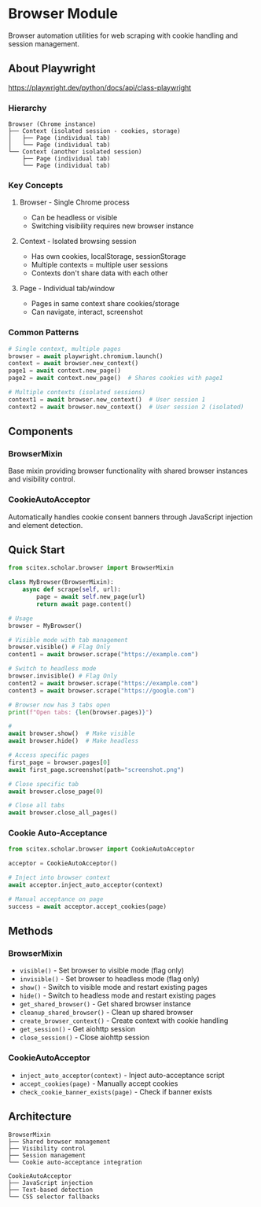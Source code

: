 <!-- ---
!-- Timestamp: 2025-07-28 20:44:34
!-- Author: ywatanabe
!-- File: /home/ywatanabe/proj/scitex_repo/src/scitex/scholar/browser/README.md
!-- --- -->

# Browser Module

Browser automation utilities for web scraping with cookie handling and session management.

## About Playwright

https://playwright.dev/python/docs/api/class-playwright

### Hierarchy
```
Browser (Chrome instance)
├── Context (isolated session - cookies, storage)
│   ├── Page (individual tab)
│   └── Page (individual tab)
└── Context (another isolated session)
    ├── Page (individual tab)
    └── Page (individual tab)
```

### Key Concepts
1. Browser - Single Chrome process
   - Can be headless or visible
   - Switching visibility requires new browser instance

2. Context - Isolated browsing session
   - Has own cookies, localStorage, sessionStorage
   - Multiple contexts = multiple user sessions
   - Contexts don't share data with each other

3. Page - Individual tab/window
   - Pages in same context share cookies/storage
   - Can navigate, interact, screenshot

### Common Patterns
```python
# Single context, multiple pages
browser = await playwright.chromium.launch()
context = await browser.new_context()
page1 = await context.new_page()
page2 = await context.new_page()  # Shares cookies with page1

# Multiple contexts (isolated sessions)
context1 = await browser.new_context()  # User session 1
context2 = await browser.new_context()  # User session 2 (isolated)
```

## Components

### BrowserMixin
Base mixin providing browser functionality with shared browser instances and visibility control.

### CookieAutoAcceptor  
Automatically handles cookie consent banners through JavaScript injection and element detection.

## Quick Start

```python
from scitex.scholar.browser import BrowserMixin

class MyBrowser(BrowserMixin):
    async def scrape(self, url):
        page = await self.new_page(url)
        return await page.content()

# Usage
browser = MyBrowser()

# Visible mode with tab management
browser.visible() # Flag Only
content1 = await browser.scrape("https://example.com")

# Switch to headless mode
browser.invisible() # Flag Only
content2 = await browser.scrape("https://example.com")
content3 = await browser.scrape("https://google.com")

# Browser now has 3 tabs open
print(f"Open tabs: {len(browser.pages)}")

# 
await browser.show()  # Make visible
await browser.hide()  # Make headless

# Access specific pages
first_page = browser.pages[0]
await first_page.screenshot(path="screenshot.png")

# Close specific tab
await browser.close_page(0)

# Close all tabs
await browser.close_all_pages()


```

### Cookie Auto-Acceptance
```python
from scitex.scholar.browser import CookieAutoAcceptor

acceptor = CookieAutoAcceptor()

# Inject into browser context
await acceptor.inject_auto_acceptor(context)

# Manual acceptance on page
success = await acceptor.accept_cookies(page)
```

## Methods

### BrowserMixin
- `visible()` - Set browser to visible mode (flag only)
- `invisible()` - Set browser to headless mode (flag only)
- `show()` - Switch to visible mode and restart existing pages
- `hide()` - Switch to headless mode and restart existing pages
- `get_shared_browser()` - Get shared browser instance
- `cleanup_shared_browser()` - Clean up shared browser
- `create_browser_context()` - Create context with cookie handling
- `get_session()` - Get aiohttp session
- `close_session()` - Close aiohttp session

### CookieAutoAcceptor
- `inject_auto_acceptor(context)` - Inject auto-acceptance script
- `accept_cookies(page)` - Manually accept cookies
- `check_cookie_banner_exists(page)` - Check if banner exists

## Architecture

```
BrowserMixin
├── Shared browser management
├── Visibility control
├── Session management
└── Cookie auto-acceptance integration

CookieAutoAcceptor
├── JavaScript injection
├── Text-based detection
└── CSS selector fallbacks
```

<!-- EOF -->